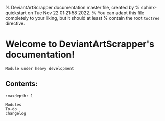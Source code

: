 % DeviantArtScrapper documentation master file, created by
% sphinx-quickstart on Tue Nov 22 01:21:58 2022.
% You can adapt this file completely to your liking, but it should at least
% contain the root `toctree` directive.

# Welcome to DeviantArtScrapper's documentation!
```{warning}
Module under heavy development
```
## Contents:
```{toctree}
:maxdepth: 1

Modules
To-do
changelog
```